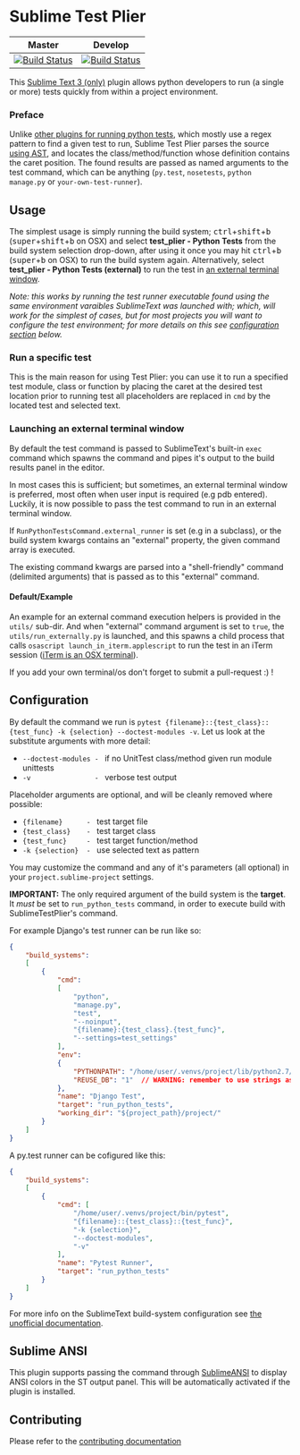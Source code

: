 # Sublime Test Plier

| Master | Develop |
| ------ |-------- |
| [![Build Status][2]][1] | [![Build Status][3]][1] |

This [Sublime Text 3 (only)][4] plugin allows python developers to run (a single or  more) tests quickly from within a project environment.



### Preface

Unlike [other plugins for running python tests][5], which mostly use a regex pattern to find a given test to run, Sublime Test Plier parses the source [using AST][6], and locates the class/method/function whose definition contains the caret position. The found results are passed as named arguments to the test command, which can be anything (`py.test`, `nosetests`, `python manage.py` or `your-own-test-runner`).


## Usage

The simplest usage is simply running the build system; <kbd>ctrl</kbd>+<kbd>shift</kbd>+<kbd>b</kbd> (<kbd>super</kbd>+<kbd>shift</kbd>+<kbd>b</kbd> on OSX) and select **test_plier - Python Tests** from the build system selection drop-down, after using it once you may hit <kbd>ctrl</kbd>+<kbd>b</kbd> (<kbd>super</kbd>+<kbd>b</kbd> on OSX) to run the build system again. Alternatively, select **test_plier - Python Tests (external)** to run the test in [an external terminal window](#launching-an-external-terminal-window).

_Note: this works by running the test runner executable found using the same environment varaibles SublimeText was launched with; which, will work for the simplest of cases, but for most projects you will want to configure the test environment; for more details on this see [configuration section](#configuration) below._

### Run a specific test

This is the main reason for using Test Plier: you can use it to run a specified test module, class or function by placing the caret at the desired test location prior to running test all placeholders are replaced in `cmd` by the located test and selected text.

### Launching an external terminal window

By default the test command is passed to SublimeText's built-in `exec` command which spawns the command and pipes it's output to the build results panel in the editor.

In most cases this is sufficient; but sometimes, an external terminal window is preferred, most often when user input is required (e.g pdb entered). Luckily, it is now possible to pass the test command to run in an external terminal window.

If `RunPythonTestsCommand.external_runner` is set (e.g in a subclass), or the build system kwargs contains an "external" property, the given command array is executed.

The existing command kwargs are parsed into a "shell-friendly" command (delimited arguments) that is passed as to this "external" command.

#### Default/Example

An example for an external command execution helpers is provided in the `utils/` sub-dir. And when "external" command argument is set to `true`, the `utils/run_externally.py` is launched, and this spawns a child process that calls `osascript launch_in_iterm.applescript` to run the test in an iTerm session ([iTerm is an OSX terminal][9]).

If you add your own terminal/os don't forget to submit a pull-request :) !


## Configuration

By default the command we run is `pytest {filename}::{test_class}::{test_func} -k {selection} --doctest-modules -v`.
Let us look at the substitute arguments with more detail:

- `--doctest-modules - ` if no UnitTest class/method given run module unittests
- `-v                - ` verbose test output

Placeholder arguments are optional, and will be cleanly removed where possible:

- `{filename}      - ` test target file
- `{test_class}    - ` test target class
- `{test_func}     - ` test target function/method
- `-k {selection}  - ` use selected text as pattern

You may customize the command and any of it's parameters (all optional) in your `project.sublime-project` settings.

**IMPORTANT:** The only required argument of the build system is the **target**. It _must_ be set to `run_python_tests` command, in order to execute build with SublimeTestPlier's command.

For example Django's test runner can be run like so:

```json
{
    "build_systems":
    [
        {
            "cmd":
            [
                "python",
                "manage.py",
                "test",
                "--noinput",
                "{filename}:{test_class}.{test_func}",
                "--settings=test_settings"
            ],
            "env":
            {
                "PYTHONPATH": "/home/user/.venvs/project/lib/python2.7/site-packages",
                "REUSE_DB": "1"  // WARNING: remember to use strings as values
            },
            "name": "Django Test",
            "target": "run_python_tests",
            "working_dir": "${project_path}/project/"
        }
    ]
}
```

A py.test runner can be cofigured like this:

```json
{
    "build_systems":
    [
        {
            "cmd": [
                "/home/user/.venvs/project/bin/pytest",
                "{filename}::{test_class}::{test_func}",
                "-k {selection}",
                "--doctest-modules",
                "-v"
            ],
            "name": "Pytest Runner",
            "target": "run_python_tests"
        }
    ]
}
```

For more info on the SublimeText build-system configuration see [the unofficial documentation][7].


## Sublime ANSI

This plugin supports passing the command through [SublimeANSI][8] to display ANSI colors in the ST output panel. This will be automatically activated if the plugin is installed.

## Contributing

Please refer to the [contributing documentation][10]

[1]: https://travis-ci.org/asfaltboy/SublimeTestPlier
[2]: https://travis-ci.org/asfaltboy/SublimeTestPlier.svg?branch=master
[3]: https://travis-ci.org/asfaltboy/SublimeTestPlier.svg?branch=develop
[4]: http://www.sublimetext.com/3
[5]: https://packagecontrol.io/search/test+python
[6]: test_parser.py
[7]: http://sublime-text-unofficial-documentation.readthedocs.org/en/latest/reference/build_systems/configuration.html
[8]: https://github.com/aziz/SublimeANSI
[9]: https://www.iterm2.com/
[10]: CONTRIBUTING.md
